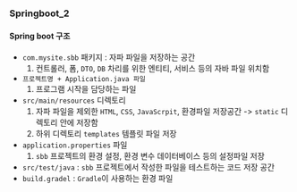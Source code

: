 ### Springboot_2

#### Spring boot 구조
- `com.mysite.sbb` 패키지 : 자파 파일을 저장하는 공간
  1. 컨트롤러, 폼, `DTO`, `DB` 차리를 위한 엔티티, 서비스 등의 자바 파일 위치함
- `프로젝트명 + Application.java 파일`
  1. 프로그램 시작을 담당하는 파일
- `src/main/resources` 디렉토리
  1. 자파 파일을 제외한 `HTML`, `CSS`, `JavaScrpit`, 환경파일 저장공간 -> `static` 디렉토리 안에 저장함
  2. 하위 디렉토리 `templates` 템플릿 파일 저장
- `application.properties` 파일
  1. `sbb` 프로젝트의 환경 설정, 환경 변수 데이터베이스 등의 설정파일 저장
- `src/test/java` : `sbb` 프로젝트에서 작성한 파일을 테스트하는 코드 저장 공간
- `build.gradel` : `Gradle`이 사용하는 환경 파일